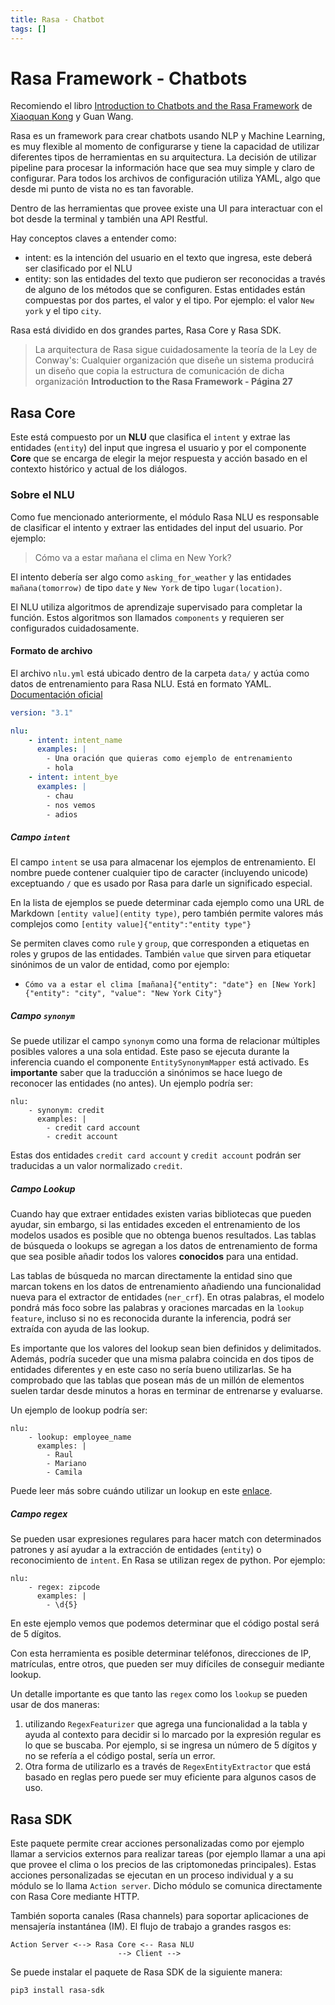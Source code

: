 ```yaml
---
title: Rasa - Chatbot
tags: []
---
```

# Rasa Framework - Chatbots

Recomiendo el libro [Introduction to Chatbots and the Rasa Framework](https://www.amazon.com/dp/1801077053)  de [Xiaoquan Kong](https://github.com/howl-anderson) y Guan Wang.

Rasa es un framework para crear chatbots usando NLP y Machine Learning, es muy flexible al momento de configurarse y tiene la capacidad de utilizar diferentes tipos de herramientas en su arquitectura. La decisión de utilizar pipeline para procesar la información hace que sea muy simple y claro de configurar. Para todos los archivos de configuración utiliza YAML, algo que desde mi punto de vista no es tan favorable.

Dentro de las herramientas que provee existe una UI para interactuar con el bot desde la terminal y también una API Restful. 

Hay conceptos claves a entender como:
- intent: es la intención del usuario en el texto que ingresa, este deberá ser clasificado por el NLU
- entity: son las entidades del texto que pudieron ser reconocidas a través de alguno de los métodos que se configuren. Estas entidades están compuestas por dos partes, el valor y el tipo. Por ejemplo: el valor `New york` y el tipo `city`.

Rasa está dividido en dos grandes partes, Rasa Core y Rasa SDK.
>La arquitectura de Rasa sigue cuidadosamente la teoría de la Ley de Conway's:
>Cualquier organización que diseñe un sistema producirá un diseño que copia la estructura de comunicación de dicha organización 
>__Introduction to the Rasa Framework - Página 27__
## Rasa Core
Este está compuesto por un **NLU** que clasifica el `intent` y extrae las entidades (`entity`) del input que ingresa el usuario y por el componente **Core** que se encarga de elegir la mejor respuesta y acción basado en el contexto histórico y actual de los diálogos.

### Sobre el NLU
Como fue mencionado anteriormente, el módulo Rasa NLU es responsable de clasificar el intento y extraer las entidades del input del usuario. Por ejemplo:
> Cómo va a estar mañana el clima en New York?

El intento debería ser algo como `asking_for_weather` y las entidades `mañana(tomorrow)` de tipo `date` y `New York` de tipo `lugar(location)`.

El NLU utiliza algoritmos de aprendizaje supervisado para completar la función. Estos algoritmos son llamados `components` y requieren ser configurados cuidadosamente.

#### Formato de archivo
El archivo `nlu.yml` está ubicado dentro de la carpeta `data/` y actúa como datos de entrenamiento para Rasa NLU. Está en formato YAML. [Documentación oficial](https://rasa.com/docs/rasa/training-data-format/#nlu-training-data)

```yaml
version: "3.1"

nlu:
	- intent: intent_name
	  examples: |
	    - Una oración que quieras como ejemplo de entrenamiento
	    - hola
	- intent: intent_bye
	  examples: |
	    - chau
	    - nos vemos
	    - adios
```

##### Campo `intent`
El campo `intent` se usa para almacenar los ejemplos de entrenamiento. El nombre puede contener cualquier tipo de caracter (incluyendo unicode) exceptuando `/` que es usado por Rasa para darle un significado especial. 

En la lista de ejemplos se puede determinar cada ejemplo como una URL de Markdown `[entity value](entity type)`, pero también permite valores más complejos como `[entity value]{"entity":"entity type"}`

Se permiten claves como `rule` y `group`, que corresponden a etiquetas en roles y grupos de las entidades. También `value` que sirven para etiquetar sinónimos de un valor de entidad, como por ejemplo:
- `Cómo va a estar el clima [mañana]{"entity": "date"} en [New York]{"entity": "city", "value": "New York City"}`

##### Campo `synonym`
Se puede utilizar el campo `synonym` como una forma de relacionar múltiples posibles valores a una sola entidad. Este paso se ejecuta durante la inferencia cuando el componente `EntitySynonymMapper` está activado. Es **importante** saber que la traducción a sinónimos se hace luego de reconocer las entidades (no antes). Un ejemplo podría ser:
```
nlu:
	- synonym: credit
	  examples: |
	    - credit card account
	    - credit account
```

Estas dos entidades `credit card account` y `credit account` podrán ser traducidas a un valor normalizado `credit`.

##### Campo Lookup
Cuando hay que extraer entidades existen varias bibliotecas que pueden ayudar, sin embargo, si las entidades exceden el entrenamiento de los modelos usados es posible que no obtenga buenos resultados. Las tablas de búsqueda o lookups se agregan a los datos de entrenamiento de forma que sea posible añadir todos los valores **conocidos** para una entidad.

Las tablas de búsqueda no marcan directamente la entidad sino que marcan tokens en los datos de entrenamiento añadiendo una funcionalidad nueva para el extractor de entidades (`ner_crf`). En otras palabras, el modelo pondrá más foco sobre las palabras y oraciones marcadas en la `lookup feature`, incluso si no es reconocida durante la inferencia, podrá ser extraída con ayuda de las lookup.

Es importante que los valores del lookup sean bien definidos y delimitados. Además, podría suceder que una misma palabra coincida en dos tipos de entidades diferentes y en este caso no sería bueno utilizarlas. Se ha comprobado que las tablas que posean más de un millón de elementos suelen tardar desde minutos a horas en terminar de entrenarse y evaluarse.

Un ejemplo de lookup podría ser:
```
nlu:
	- lookup: employee_name
	  examples: |
	    - Raul
	    - Mariano
	    - Camila
```

Puede leer más sobre cuándo utilizar un lookup en este [enlace](https://rasa.com/blog/improving-entity-extraction/).

##### Campo regex
Se pueden usar expresiones regulares para hacer match con determinados patrones y así ayudar a la extracción de entidades (`entity`) o reconocimiento de `intent`. En Rasa se utilizan regex de python. Por ejemplo:

```
nlu:
	- regex: zipcode
	  examples: |
	    - \d{5}
```

En este ejemplo vemos que podemos determinar que el código postal será de 5 dígitos.

Con esta herramienta es posible determinar teléfonos, direcciones de IP, matrículas, entre otros, que pueden ser muy difíciles de conseguir mediante lookup.

Un detalle importante es que tanto las `regex` como los `lookup` se pueden usar de dos maneras:
1. utilizando `RegexFeaturizer` que agrega una funcionalidad a la tabla y ayuda al contexto para decidir si lo marcado por la expresión regular es lo que se buscaba. Por ejemplo, si se ingresa un número de 5 dígitos y no se refería a el código postal, sería un error. 
2. Otra forma de utilizarlo es a través de `RegexEntityExtractor` que está basado en reglas pero puede ser muy eficiente para algunos casos de uso.
## Rasa SDK
Este paquete permite crear acciones personalizadas como por ejemplo llamar a servicios externos para realizar tareas (por ejemplo llamar a una api que provee el clima o los precios de las criptomonedas principales). Estas acciones personalizadas se ejecutan en un proceso individual y a su módulo se lo llama `Action server`. Dicho módulo se comunica directamente con Rasa Core mediante HTTP. 

También soporta canales (Rasa channels) para soportar aplicaciones de mensajería instantánea (IM). El flujo de trabajo a grandes rasgos es:
```
Action Server <--> Rasa Core <-- Rasa NLU
						--> Client -->
```

Se puede instalar el paquete de Rasa SDK de la siguiente manera:
```sh
pip3 install rasa-sdk
```